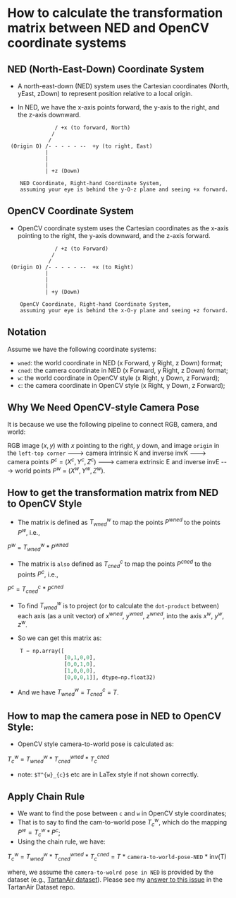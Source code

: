 # How to calculate the transformation matrix between NED and OpenCV coordinate systems

## NED (North-East-Down) Coordinate System

- A north-east-down (NED) system uses the Cartesian coordinates (North, yEast, zDown) to represent position relative to a local origin. 

- In NED, we have the x-axis points forward, the y-axis to the right, and the z-axis downward.

```plain
               / +x (to forward, North)
              /
             /
 (Origin O) /- - - - - --  +y (to right, East)
            |
            |
            |
            | +z (Down)

    NED Coordinate, Right-hand Coordinate System,
    assuming your eye is behind the y-O-z plane and seeing +x forward.
```

## OpenCV Coordinate System

- OpenCV coordinate system uses the Cartesian coordinates as the x-axis pointing to the right, the y-axis downward, and the z-axis forward.

```plain
               / +z (to Forward)
              /
             /
 (Origin O) /- - - - - --  +x (to Right)
            |
            |
            |
            | +y (Down)

    OpenCV Coordinate, Right-hand Coordinate System,
    assuming your eye is behind the x-O-y plane and seeing +z forward. 
```

## Notation

Assume we have the following coordinate systems:

- `wned`: the world coordinate in NED (x Forward, y Right, z Down) format;
- `cned`: the camera coordinate in NED (x Forward, y Right, z Down) format;
- `w`: the world coordinate in OpenCV style (x Right, y Down, z Forward);
- `c`: the camera coordinate in OpenCV style (x Right, y Down, z Forward);

## Why We Need OpenCV-style Camera Pose

It is because we use the following pipeline to connect RGB, camera, and world:


RGB image $(x,y)$ with $x$ pointing to the right, $y$ down, and image `origin` in the `left-top corner`
---> camera intrinsic K and inverse invK ---> camera points $P^{c}$ = $(X^{c}, Y^{c},Z^{c})$
---> camera extrinsic E and inverse invE ---> world points $P^{w}$ = $(X^{w}, Y^{w},Z^{w})$.


##  How to get the transformation matrix from NED to OpenCV Style

- The matrix is defined as $T^{w}_{wned}$ to map the points $P^{wned}$ to the points $P^{w}$, i.e., 

$P^{w}$ = $T^{w}_{wned}$ * $P^{wned}$

- The matrix is `also` defined as $T^{c}_{cned}$ to map the points $P^{cned}$ to the points $P^{c}$, i.e., 

$P^{c}$ = $T^{c}_{cned}$ * $P^{cned}$

- To find $T^{w}_{wned}$ is to project (or to calculate the `dot-product` between) each axis (as a unit vector) of $x^{wned}$, $y^{wned}$, $z^{wned}$, into the axis $x^w$, $y^w$, $z^w$.

- So we can get this matrix as:

```python
    T = np.array([
                  [0,1,0,0],
                  [0,0,1,0],
                  [1,0,0,0],
                  [0,0,0,1]], dtype=np.float32)
```


- And we have $T^{w}_{wned}$ = $T^{c}_{cned}$ = $T$.

## How to map the camera pose in NED to OpenCV Style: 

- OpenCV style camera-to-world pose is calculated as:

$T^{w}_{c}$ = $T^{w}_{wned}$ * $T^{wned}_{cned}$ * $T^{cned}_{c}$

- note: `$T^{w}_{c}$` etc are in LaTex style if not shown correctly.


## Apply Chain Rule
- We want to find the pose between `c` and `w` in OpenCV style coordinates;
- That is to say to find the cam-to-world pose $T^{w}_{c}$, which do the mapping $P^w = T^{w}_{c} * P^{c}$;
- Using the chain rule, we have:

$T^{w}_{c}$ = $T^{w}_{wned}$ * $T^{wned}_{cned}$ * $T^{cned}_{c}$ = $T$ * `camera-to-world-pose-NED` * inv(T)

where, we assume the `camera-to-wolrd pose in NED` is provided by the dataset (e.g., [TartanAir dataset](https://github.com/castacks/tartanair_tools/blob/b2f023bbca5606c05d4189811c3eee6f99564037/data_type.md)). Please see my [answer to this issue](https://github.com/castacks/tartanair_tools/issues/37) in the TartanAir Dataset repo.
